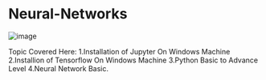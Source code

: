 # Neural-Networks
![image](https://user-images.githubusercontent.com/59665707/125332716-32e7f400-e36b-11eb-9c66-bc26aba4b11f.png)

Topic Covered Here:
1.Installation of Jupyter On Windows Machine
2.Installion of Tensorflow On Windows Machine
3.Python Basic to Advance Level
4.Neural Network Basic.


